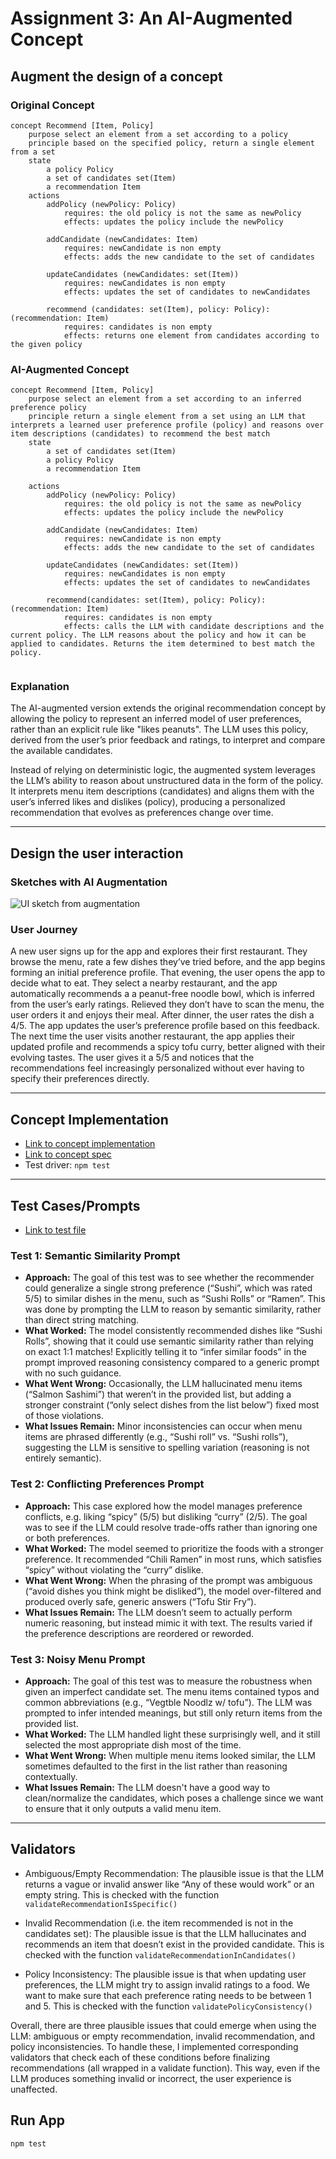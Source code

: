 # Assignment 3: An AI-Augmented Concept

## Augment the design of a concept

### Original Concept

```
concept Recommend [Item, Policy]
    purpose select an element from a set according to a policy
    principle based on the specified policy, return a single element from a set
    state
        a policy Policy
        a set of candidates set(Item)
        a recommendation Item
    actions
        addPolicy (newPolicy: Policy)
            requires: the old policy is not the same as newPolicy
            effects: updates the policy include the newPolicy

        addCandidate (newCandidates: Item)
            requires: newCandidate is non empty
            effects: adds the new candidate to the set of candidates

        updateCandidates (newCandidates: set(Item))
            requires: newCandidates is non empty
            effects: updates the set of candidates to newCandidates

        recommend (candidates: set(Item), policy: Policy): (recommendation: Item)
            requires: candidates is non empty
            effects: returns one element from candidates according to the given policy

```

### AI-Augmented Concept

```
concept Recommend [Item, Policy]
    purpose select an element from a set according to an inferred preference policy
    principle return a single element from a set using an LLM that interprets a learned user preference profile (policy) and reasons over item descriptions (candidates) to recommend the best match
    state
        a set of candidates set(Item)
        a policy Policy
        a recommendation Item

    actions
        addPolicy (newPolicy: Policy)
            requires: the old policy is not the same as newPolicy
            effects: updates the policy include the newPolicy

        addCandidate (newCandidates: Item)
            requires: newCandidate is non empty
            effects: adds the new candidate to the set of candidates

        updateCandidates (newCandidates: set(Item))
            requires: newCandidates is non empty
            effects: updates the set of candidates to newCandidates

        recommend(candidates: set(Item), policy: Policy): (recommendation: Item)
            requires: candidates is non empty
            effects: calls the LLM with candidate descriptions and the current policy. The LLM reasons about the policy and how it can be applied to candidates. Returns the item determined to best match the policy.


```

### Explanation

The AI-augmented version extends the original recommendation concept by allowing the policy to represent an inferred model of user preferences, rather than an explicit rule like "likes peanuts". The LLM uses this policy, derived from the user’s prior feedback and ratings, to interpret and compare the available candidates.

Instead of relying on deterministic logic, the augmented system leverages the LLM’s ability to reason about unstructured data in the form of the policy. It interprets menu item descriptions (candidates) and aligns them with the user’s inferred likes and dislikes (policy), producing a personalized recommendation that evolves as preferences change over time.

---

## Design the user interaction

### Sketches with AI Augmentation

![UI sketch from augmentation](UI_Sketch.png)

### User Journey

A new user signs up for the app and explores their first restaurant. They browse the menu, rate a few dishes they’ve tried before, and the app begins forming an initial preference profile. That evening, the user opens the app to decide what to eat. They select a nearby restaurant, and the app automatically recommends a a peanut-free noodle bowl, which is inferred from the user’s early ratings. Relieved they don’t have to scan the menu, the user orders it and enjoys their meal. After dinner, the user rates the dish a 4/5. The app updates the user’s preference profile based on this feedback. The next time the user visits another restaurant, the app applies their updated profile and recommends a spicy tofu curry, better aligned with their evolving tastes. The user gives it a 5/5 and notices that the recommendations feel increasingly personalized without ever having to specify their preferences directly.

---

## Concept Implementation

- [Link to concept implementation](recommend.ts)
- [Link to concept spec](recommend.spec)
- Test driver: `npm test`

---

## Test Cases/Prompts

- [Link to test file](recommend-test.ts)

### Test 1: Semantic Similarity Prompt

- **Approach:** The goal of this test was to see whether the recommender could generalize a single strong preference (“Sushi”, which was rated 5/5) to similar dishes in the menu, such as “Sushi Rolls” or “Ramen”. This was done by prompting the LLM to reason by semantic similarity, rather than direct string matching.
- **What Worked:** The model consistently recommended dishes like “Sushi Rolls”, showing that it could use semantic similarity rather than relying on exact 1:1 matches! Explicitly telling it to “infer similar foods” in the prompt improved reasoning consistency compared to a generic prompt with no such guidance.
- **What Went Wrong:** Occasionally, the LLM hallucinated menu items (“Salmon Sashimi”) that weren’t in the provided list, but adding a stronger constraint (“only select dishes from the list below”) fixed most of those violations.
- **What Issues Remain:** Minor inconsistencies can occur when menu items are phrased differently (e.g., “Sushi roll” vs. “Sushi rolls”), suggesting the LLM is sensitive to spelling variation (reasoning is not entirely semantic).

### Test 2: Conflicting Preferences Prompt

- **Approach:** This case explored how the model manages preference conflicts, e.g. liking “spicy” (5/5) but disliking “curry” (2/5). The goal was to see if the LLM could resolve trade-offs rather than ignoring one or both preferences.
- **What Worked:** The model seemed to prioritize the foods with a stronger preference. It recommended “Chili Ramen” in most runs, which satisfies “spicy” without violating the “curry” dislike.
- **What Went Wrong:** When the phrasing of the prompt was ambiguous (“avoid dishes you think might be disliked”), the model over-filtered and produced overly safe, generic answers (“Tofu Stir Fry”).
- **What Issues Remain:** The LLM doesn’t seem to actually perform numeric reasoning, but instead mimic it with text. The results varied if the preference descriptions are reordered or reworded.

### Test 3: Noisy Menu Prompt

- **Approach:** The goal of this test was to measure the robustness when given an imperfect candidate set. The menu items contained typos and common abbreviations (e.g., “Vegtble Noodlz w/ tofu”). The LLM was prompted to infer intended meanings, but still only return items from the provided list.
- **What Worked:** The LLM handled light these surprisingly well, and it still selected the most appropriate dish most of the time.
- **What Went Wrong:** When multiple menu items looked similar, the LLM sometimes defaulted to the first in the list rather than reasoning contextually.
- **What Issues Remain:** The LLM doesn't have a good way to clean/normalize the candidates, which poses a challenge since we want to ensure that it only outputs a valid menu item.

---

## Validators

- Ambiguous/Empty Recommendation: The plausible issue is that the LLM returns a vague or invalid answer like “Any of these would work” or an empty string. This is checked with the function `validateRecommendationIsSpecific()`

- Invalid Recommendation (i.e. the item recommended is not in the candidates set): The plausible issue is that the LLM hallucinates and recommends an item that doesn’t exist in the provided candidate. This is checked with the function `validateRecommendationInCandidates()`

- Policy Inconsistency: The plausible issue is that when updating user preferences, the LLM might try to assign invalid ratings to a food. We want to make sure that each preference rating needs to be between 1 and 5. This is checked with the function `validatePolicyConsistency()`

Overall, there are three plausible issues that could emerge when using the LLM: ambiguous or empty recommendation, invalid recommendation, and policy inconsistencies. To handle these, I implemented corresponding validators that check each of these conditions before finalizing recommendations (all wrapped in a validate function). This way, even if the LLM produces something invalid or incorrect, the user experience is unaffected.

## Run App

`npm test`
